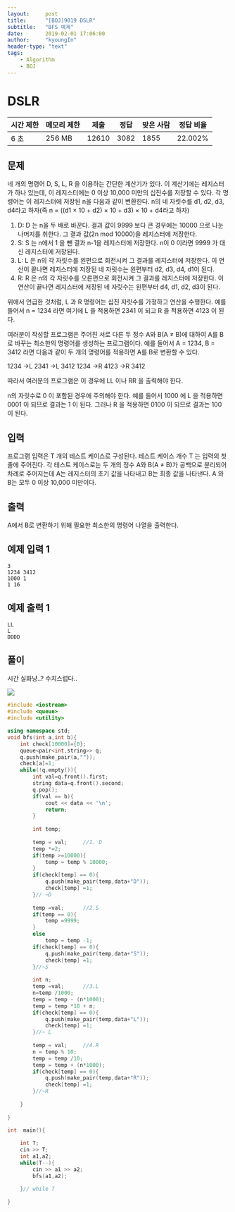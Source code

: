 ```yaml
---
layout:     post
title:      "[BOJ]9019 DSLR"
subtitle:   "BFS 예제"
date:       2019-02-01 17:06:00
author:     "kyoungIn"
header-type: "text"
tags:
    - Algorithm
    - BOJ
---
```

# DSLR 

| 시간 제한 | 메모리 제한 | 제출  | 정답 | 맞은 사람 | 정답 비율 |
| --------- | ----------- | ----- | ---- | --------- | --------- |
| 6 초      | 256 MB      | 12610 | 3082 | 1855      | 22.002%   |

## 문제

네 개의 명령어 D, S, L, R 을 이용하는 간단한 계산기가 있다. 이 계산기에는 레지스터가 하나 있는데, 이 레지스터에는 0 이상 10,000 미만의 십진수를 저장할 수 있다. 각 명령어는 이 레지스터에 저장된 n을 다음과 같이 변환한다. n의 네 자릿수를 d1, d2, d3, d4라고 하자(즉 n = ((d1 × 10 + d2) × 10 + d3) × 10 + d4라고 하자)

1. D: D 는 n을 두 배로 바꾼다. 결과 값이 9999 보다 큰 경우에는 10000 으로 나눈 나머지를 취한다. 그 결과 값(2n mod 10000)을 레지스터에 저장한다.
2. S: S 는 n에서 1 을 뺀 결과 n-1을 레지스터에 저장한다. n이 0 이라면 9999 가 대신 레지스터에 저장된다.
3. L: L 은 n의 각 자릿수를 왼편으로 회전시켜 그 결과를 레지스터에 저장한다. 이 연산이 끝나면 레지스터에 저장된 네 자릿수는 왼편부터 d2, d3, d4, d1이 된다.
4. R: R 은 n의 각 자릿수를 오른편으로 회전시켜 그 결과를 레지스터에 저장한다. 이 연산이 끝나면 레지스터에 저장된 네 자릿수는 왼편부터 d4, d1, d2, d3이 된다.

위에서 언급한 것처럼, L 과 R 명령어는 십진 자릿수를 가정하고 연산을 수행한다. 예를 들어서 n = 1234 라면 여기에 L 을 적용하면 2341 이 되고 R 을 적용하면 4123 이 된다.

여러분이 작성할 프로그램은 주어진 서로 다른 두 정수 A와 B(A ≠ B)에 대하여 A를 B로 바꾸는 최소한의 명령어를 생성하는 프로그램이다. 예를 들어서 A = 1234, B = 3412 라면 다음과 같이 두 개의 명령어를 적용하면 A를 B로 변환할 수 있다.

1234 →L 2341 →L 3412
1234 →R 4123 →R 3412

따라서 여러분의 프로그램은 이 경우에 LL 이나 RR 을 출력해야 한다.

n의 자릿수로 0 이 포함된 경우에 주의해야 한다. 예를 들어서 1000 에 L 을 적용하면 0001 이 되므로 결과는 1 이 된다. 그러나 R 을 적용하면 0100 이 되므로 결과는 100 이 된다.

## 입력

프로그램 입력은 T 개의 테스트 케이스로 구성된다. 테스트 케이스 개수 T 는 입력의 첫 줄에 주어진다. 각 테스트 케이스로는 두 개의 정수 A와 B(A ≠ B)가 공백으로 분리되어 차례로 주어지는데 A는 레지스터의 초기 값을 나타내고 B는 최종 값을 나타낸다. A 와 B는 모두 0 이상 10,000 미만이다.

## 출력

A에서 B로 변환하기 위해 필요한 최소한의 명령어 나열을 출력한다.

## 예제 입력 1 

```
3
1234 3412
1000 1
1 16
```

## 예제 출력 1 

```
LL
L
DDDD
```

## 풀이 

시간 실화냥..? 수치스럽다..

![](/Users/jeong-gyeong-in/workspace/blog/ruddls00114.github.io/img/ky1.png)

```cpp
#include <iostream>
#include <queue>
#include <utility>

using namespace std;
void bfs(int a,int b){
    int check[10000]={0};
    queue<pair<int,string>> q;
    q.push(make_pair(a,""));
    check[a]=1;
    while(!q.empty()){
        int val=q.front().first;
        string data=q.front().second;
        q.pop();
        if(val == b){
            cout << data << '\n';
            return;
        }
        
        int temp;
        
        temp = val;     //1. D
        temp *=2;
        if(temp >=10000){
            temp = temp % 10000;
        }
        if(check[temp] == 0){
            q.push(make_pair(temp,data+"D"));
            check[temp] =1;
        }// ~D
        
        temp =val;      //2.S
        if(temp == 0){
            temp =9999;
        }
        else
            temp = temp -1;
        if(check[temp] == 0){
            q.push(make_pair(temp,data+"S"));
            check[temp] =1;
        }//~S
        
        int n;
        temp =val;      //3.L
        n=temp /1000;
        temp = temp - (n*1000);
        temp = temp *10 + n;
        if(check[temp] == 0){
            q.push(make_pair(temp,data+"L"));
            check[temp] =1;
        }//~ L
        
        temp = val;     //4.R
        n = temp % 10;
        temp = temp /10;
        temp = temp + (n*1000);
        if(check[temp] == 0){
            q.push(make_pair(temp,data+"R"));
            check[temp] =1;
        }//~R
        
    }
    
}

int  main(){
    
    int T;
    cin >> T;
    int a1,a2;
    while(T--){
        cin >> a1 >> a2;
        bfs(a1,a2);
        
    }// while T
    
}

```


